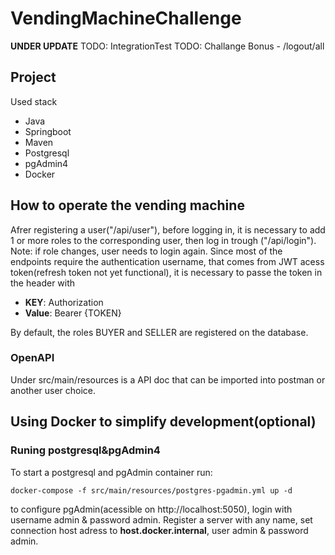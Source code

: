 # VendingMachineChallenge

**UNDER UPDATE**
TODO: IntegrationTest
TODO: Challange Bonus - /logout/all

## Project

Used stack
- Java
- Springboot
- Maven
- Postgresql
- pgAdmin4
- Docker

## How to operate the vending machine

Afrer registering a user("/api/user"), before logging in, it is necessary to add 1 or more roles to the corresponding user, then log in trough ("/api/login"). Note: if role changes, user needs to login again. 
Since most of the endpoints require the authentication username, that comes from JWT acess token(refresh token not yet functional), it is necessary to passe the token in the header with 
- **KEY**: Authorization 
- **Value**: Bearer {TOKEN}

By default, the roles BUYER and SELLER are registered on the database.

### OpenAPI

Under src/main/resources is a API doc that can be imported into postman or another user choice.

## Using Docker to simplify development(optional)

### Runing postgresql&pgAdmin4

To start a postgresql and pgAdmin container run:

```
docker-compose -f src/main/resources/postgres-pgadmin.yml up -d
```
to configure pgAdmin(acessible on http://localhost:5050), login with username admin & password admin. Register a server with any name, set connection host adress to **host.docker.internal**, user admin & password admin.